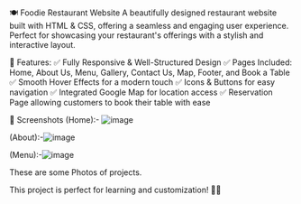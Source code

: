 🍽️ Foodie Restaurant Website
A beautifully designed restaurant website built with HTML & CSS, offering a seamless and engaging user experience. Perfect for showcasing your restaurant's offerings with a stylish and interactive layout.

🌟 Features:
✅ Fully Responsive & Well-Structured Design
✅ Pages Included: Home, About Us, Menu, Gallery, Contact Us, Map, Footer, and Book a Table
✅ Smooth Hover Effects for a modern touch
✅ Icons & Buttons for easy navigation
✅ Integrated Google Map for location access
✅ Reservation Page allowing customers to book their table with ease

📸 Screenshots
(Home):-
![image](https://github.com/user-attachments/assets/e66928e9-5c91-4eec-943d-2a8b284f2dae)

(About):-![image](https://github.com/user-attachments/assets/9e56b41b-7bef-4868-96f6-52e19dd11271)

(Menu):-![image](https://github.com/user-attachments/assets/6499643b-f043-4493-99e3-cd6c1cbbf574)

These are some Photos of projects.

This project is perfect for learning and customization! 🚀🍔
